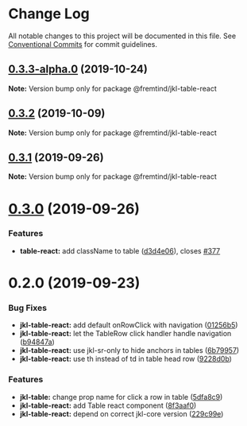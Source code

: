 # Change Log

All notable changes to this project will be documented in this file.
See [Conventional Commits](https://conventionalcommits.org) for commit guidelines.

## [0.3.3-alpha.0](https://github.com/fremtind/jokul/compare/@fremtind/jkl-table-react@0.3.2...@fremtind/jkl-table-react@0.3.3-alpha.0) (2019-10-24)

**Note:** Version bump only for package @fremtind/jkl-table-react





## [0.3.2](https://github.com/fremtind/jokul/compare/@fremtind/jkl-table-react@0.3.1...@fremtind/jkl-table-react@0.3.2) (2019-10-09)

**Note:** Version bump only for package @fremtind/jkl-table-react





## [0.3.1](https://github.com/fremtind/jokul/compare/@fremtind/jkl-table-react@0.3.0...@fremtind/jkl-table-react@0.3.1) (2019-09-26)

**Note:** Version bump only for package @fremtind/jkl-table-react





# [0.3.0](https://github.com/fremtind/jokul/compare/@fremtind/jkl-table-react@0.2.0...@fremtind/jkl-table-react@0.3.0) (2019-09-26)


### Features

* **table-react:** add className to table ([d3d4e06](https://github.com/fremtind/jokul/commit/d3d4e06)), closes [#377](https://github.com/fremtind/jokul/issues/377)





# 0.2.0 (2019-09-23)


### Bug Fixes

* **jkl-table-react:** add default onRowClick with navigation ([01256b5](https://github.com/fremtind/jokul/commit/01256b5))
* **jkl-table-react:** let the TableRow click handler handle navigation ([b94847a](https://github.com/fremtind/jokul/commit/b94847a))
* **jkl-table-react:** use jkl-sr-only to hide anchors in tables ([6b79957](https://github.com/fremtind/jokul/commit/6b79957))
* **jkl-table-react:** use th instead of td in table head row ([9228d0b](https://github.com/fremtind/jokul/commit/9228d0b))


### Features

* **jkl-table:** change prop name for click a row in table ([5dfa8c9](https://github.com/fremtind/jokul/commit/5dfa8c9))
* **jkl-table-react:** add Table react component ([8f3aaf0](https://github.com/fremtind/jokul/commit/8f3aaf0))
* **jkl-table-react:** depend on correct jkl-core version ([229c99e](https://github.com/fremtind/jokul/commit/229c99e))

